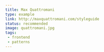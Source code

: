 ```yaml
---
title: Max Quattromani
type: example
link: http://maxquattromani.com/styleguide
status: recommended
image: quattromani.jpg
tags:
 - frontend
 - patterns
---
```


